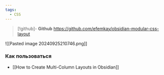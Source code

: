 ```yaml
---
tags:
  - CSS
---
```

> [!github]- **Github**
> https://github.com/efemkay/obsidian-modular-css-layout

![[Pasted image 20240925210746.png]]

### Как пользоваться

- [[How to Create Multi-Column Layouts in Obsidian]]